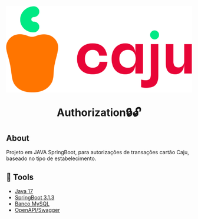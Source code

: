 <h1 align="center">
    <img src="logo-caju2.png">
    <p>Authorization🔒🔓</p>
</h1>

## About
Projeto em JAVA SpringBoot, para autorizações de transações cartão Caju, baseado no tipo de estabelecimento.

## 🔨 Tools
- [Java 17](https://www.oracle.com/java/technologies/javase/jdk17-archive-downloads.html)
- [SpringBoot 3.1.3](https://spring.io/projects/spring-boot)
- [Banco MySQL](https://www.mysql.com/)
- [OpenAPI/Swagger](https://springdoc.org/)